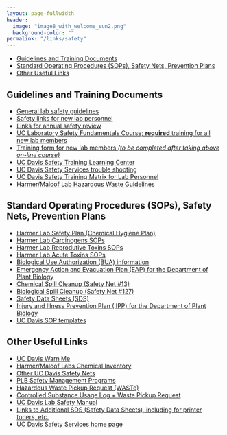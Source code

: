```yaml
---
layout: page-fullwidth
header:
  image: "image8_with_welcome_sun2.png"
  background-color: ""
permalink: "/links/safety"
---
```

<div data-magellan-expedition="fixed">
  <ul class="sub-nav">
    <li data-magellan-arrival="General Guidelines and Training Documents"><a href="#guidelines">Guidelines and Training Documents</a></li>
    <li data-magellan-arrival="Plans"><a href="#Plans">Standard Operating Procedures (SOPs), Safety Nets, Prevention Plans</a></li>
    <li data-magellan-arrival="Links"><a href="#Links">Other Useful Links</a></li>
  </ul>
</div>

<h2>Guidelines and Training Documents</h2>
<a name="guidelines"></a>

* [General lab safety guidelines]({{site.baseurl}}/links/safety_info/lab_guidelines)
* [Safety links for new lab personnel]({{site.baseurl}}/links/safety_info/NewSafety)
* [Links for annual safety review]({{site.baseurl}}/links/safety_info/AnnualSafety)
* [UC Laboratory Safety Fundamentals Course; **required** training for all new lab members](https://safetyservices.ucdavis.edu/training/uc-laboratory-safety-fundamentals)
* [Training form for new lab members *(to be completed after taking above on-line course)*]({{site.baseurl}}/assets/SiteSpecificSafetyOrientationTrainingNewPersonnel.pdf)
* [UC Davis Safety Training Learning Center](http://lms.ucdavis.edu/)
* [UC Davis Safety Services trouble shooting](http://safetyservices.ucdavis.edu/article/training-getting-started-and-troubleshooting)
* [UC Davis Safety Training Matrix for Lab Personnel](http://safetyservices.ucdavis.edu/sites/default/files/documents/LabPersonnelTrainingMatrix.pdf)
* [Harmer/Maloof Lab Hazardous Waste Guidelines](http://malooflab.phytonetworks.org/wiki/hazardous_waste_guidelines/)

<h2>Standard Operating Procedures (SOPs), Safety Nets, Prevention Plans</h2>
<a name="Plans"></a>

* [Harmer Lab Safety Plan (Chemical Hygiene Plan)]({{site.baseurl}}/assets/ChemHygPlanHarmerLab.pdf)
* [Harmer Lab Carcinogens SOPs]({{site.baseurl}}/assets/UCDSOPHarmerLabCarcinogens.pdf)
* [Harmer Lab Reprodutive Toxins SOPs]({{site.baseurl}}/assets/UCDSOPHarmerLabReproductiveToxins.pdf)
* [Harmer Lab Acute Toxins SOPs]({{site.baseurl}}/assets/UCDSOPHarmerLabAcutelyToxic.pdf)
* [Biological Use Authorization (BUA) information](https://safetyservices.ucdavis.edu/article/biological-use-authorization-bua)
* [Emergency Action and Evacuation Plan (EAP) for the Department of Plant Biology]({{site.baseurl}}/assets/2019_PLB_EAP.pdf)
* [Chemical Spill Cleanup (Safety Net #13)](https://safetyservices.ucdavis.edu/safetynet/guidelines-chemical-spill-control)
* [Biological Spill Cleanup (Safety Net #127)](https://safetyservices.ucdavis.edu/sites/default/files/SafetyNet%20127b.pdf)
* [Safety Data Sheets (SDS)](https://ehs.ucop.edu/sds/#/)
* [Injury and Illness Prevention Plan (IIPP) for the Department of Plant Biology](http://www-plb.ucdavis.edu/safety/2018%20PLB%20IIPP.pdf)
* [UC Davis SOP templates](https://safetyservices.ucdavis.edu/article/standard-operating-procedure-sop-templates)


<h2>Other Useful Links</h2>
<a name="Links"></a>

* [UC Davis Warn Me](https://warnme.ucdavis.edu/)
* [Harmer/Maloof Labs Chemical Inventory](https://ehs.ucop.edu/chemicals/)
* [Other UC Davis Safety Nets](https://safetyservices.ucdavis.edu)
* [PLB Safety Management Programs](http://www-plb.ucdavis.edu/safety/)
* [Hazardous Waste Pickup Request (WASTe)](https://ehs.ucop.edu/waste/#/home)
* [Controlled Substance Usage Log + Waste Pickup Request](https://safetyapps.ucdavis.edu/ehs/csubstance/usagelog/index.cfm)
* [UC Davis Lab Safety Manual](https://safetyservices.ucdavis.edu/article/laboratory-safety-manual)
* [Links to Additional SDS (Safety Data Sheets), including for printer toners, etc.](https://safetyservices.ucdavis.edu/article/safety-data-sheets)
* [UC Davis Safety Services home page](https://safetyservices.ucdavis.edu)
